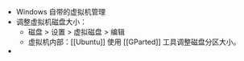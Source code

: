 - Windows 自带的虚拟机管理
- 调整虚拟机磁盘大小：
	- 磁盘 > 设置 > 虚拟磁盘 > 编辑
	- 虚拟机内部：[[Ubuntu]] 使用 [[GParted]] 工具调整磁盘分区大小。
-